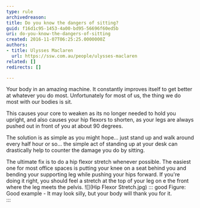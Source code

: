 ```yaml
---
type: rule
archivedreason: 
title: Do you know the dangers of sitting?
guid: f16d1c95-1453-4a00-bd95-56696f60ed5b
uri: do-you-know-the-dangers-of-sitting
created: 2016-11-07T06:25:25.0000000Z
authors:
- title: Ulysses Maclaren
  url: https://ssw.com.au/people/ulysses-maclaren
related: []
redirects: []

---
```


Your body in an amazing machine. It constantly improves itself to get better at whatever you do most. Unfortunately for most of us, the thing we do most with our bodies is sit.

<!--endintro-->

This causes your core to weaken as its no longer needed to hold you upright, and also causes your hip flexors to shorten, as your legs are always pushed out in front of you at about 90 degrees.

The solution is as simple as you might hope... just stand up and walk around every half hour or so... the simple act of standing up at your desk can drastically help to counter the damage you do by sitting.

The ultimate fix is to do a hip flexor stretch whenever possible. The easiest one for most office spaces is putting your knee on a seat behind you and bending your supporting leg while pushing your hips forward. If you're doing it right, you should feel a stretch at the top of your leg on e the front where the leg meets the pelvis.
![](Hip Flexor Stretch.jpg)
::: good
Figure: Good example - It may look silly, but your body will thank you for it.  
:::
